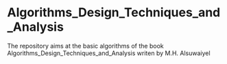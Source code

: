 # Algorithms_Design_Techniques_and_Analysis
The repository aims at the basic algorithms of the book  Algorithms_Design_Techniques_and_Analysis writen by M.H. Alsuwaiyel
